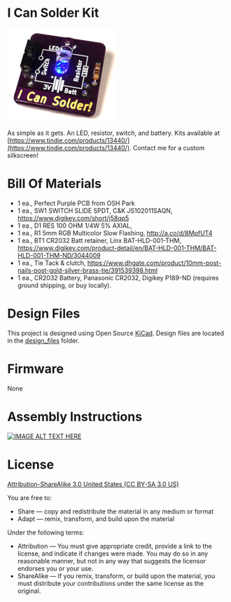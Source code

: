 I Can Solder Kit
============

![ICanSolder](images/project.JPG) 

As simple as it gets.  An LED, resistor, switch, and battery.
Kits available at [https://www.tindie.com/products/13440/](https://www.tindie.com/products/13440/).  Contact me for a custom silkscreen!


Bill Of Materials
=================
  
- 1 ea., Perfect Purple PCB from OSH Park
- 1 ea., SW1 SWITCH SLIDE SPDT, C&K JS102011SAQN, https://www.digikey.com/short/j58qp5
- 1 ea., D1 RES 100 OHM 1/4W 5% AXIAL, 
- 1 ea., R1 5mm RGB Multicolor Slow Flashing, http://a.co/d/8MpfUT4
- 1 ea., BT1 CR2032 Batt retainer, Linx BAT-HLD-001-THM, https://www.digikey.com/product-detail/en/BAT-HLD-001-THM/BAT-HLD-001-THM-ND/3044009
- 1 ea., Tie Tack & clutch, https://www.dhgate.com/product/10mm-post-nails-post-gold-silver-brass-tie/391539398.html
- 1 ea., CR2032 Battery, Panasonic CR2032, Digikey P189-ND (requires ground shipping, or buy locally).


Design Files
============
This project is designed using Open Source [KiCad](http://kicad-pcb.org/). Design files are located in the [design_files](design_files/) folder.  

Firmware
========
None

Assembly Instructions
=====================
[![IMAGE ALT TEXT HERE](https://img.youtube.com/vi/mBR9w3OL5rk/0.jpg)](https://www.youtube.com/watch?v=mBR9w3OL5rk)


License
=======
[Attribution-ShareAlike 3.0 United States (CC BY-SA 3.0 US)](https://creativecommons.org/licenses/by-sa/3.0/us/)

You are free to:

- Share — copy and redistribute the material in any medium or format
- Adapt — remix, transform, and build upon the material

Under the following terms:

- Attribution — You must give appropriate credit, provide a link to the license, and indicate if changes were made. You may do so in any reasonable manner, but not in any way that suggests the licensor endorses you or your use.
- ShareAlike — If you remix, transform, or build upon the material, you must distribute your contributions under the same license as the original.
